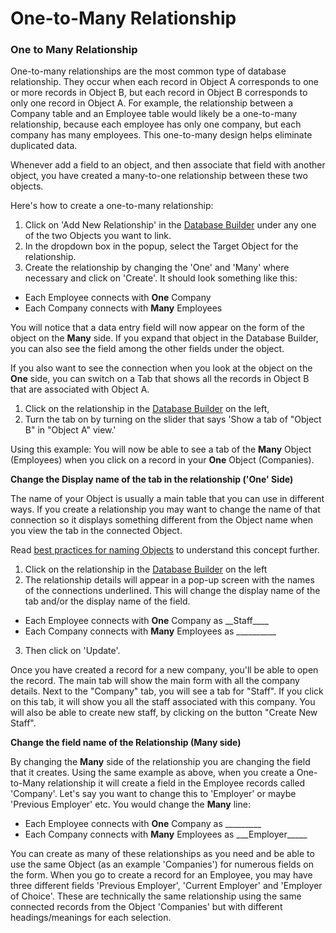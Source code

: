 # One-to-Many Relationship

### One to Many Relationship

One-to-many relationships are the most common type of database relationship. They occur when each record in Object A corresponds to one or more records in Object B, but each record in Object B corresponds to only one record in Object A. For example, the relationship between a Company table and an Employee table would likely be a one-to-many relationship, because each employee has only one company, but each company has many employees. This one-to-many design helps eliminate duplicated data.

Whenever add a field to an object, and then associate that field with another object, you have created a many-to-one relationship between these two objects.

Here's how to create a one-to-many relationship:

1. Click on 'Add New Relationship' in the [Database Builder](http://help.bappo.com/database-use/switch-between-user-mode-and-design-mode) under any one of the two Objects you want to link.
2. In the dropdown box in the popup, select the Target Object for the relationship.
3. Create the relationship by changing the 'One' and 'Many' where necessary and click on 'Create'. It should look something like this:

* Each Employee connects with **One** Company
* Each Company connects with **Many** Employees 

You will notice that a data entry field will now appear on the form of the object on the **Many** side. If you expand that object in the Database Builder, you can also see the field among the other fields under the object.

If you also want to see the connection when you look at the object on the **One** side, you can switch on a Tab that shows all the records in Object B that are associated with Object A. 

1. Click on the relationship in the [Database Builder](http://help.bappo.com/database-use/switch-between-user-mode-and-design-mode) on the left, 
2. Turn the tab on by turning on the slider that says 'Show a tab of "Object B" in "Object A" view.'

Using this example: You will now be able to see a tab of the **Many** Object \(Employees\) when you click on a record in your **One** Object \(Companies\).

**Change the Display name of the tab in the relationship \('One' Side\)**

The name of your Object is usually a main table that you can use in different ways. If you create a relationship you may want to change the name of that connection so it displays something different from the Object name when you view the tab in the connected Object.

Read [best practices for naming Objects](http://help.bappo.com/faq-and-tips/tips/best-practices-for-naming-objects) to understand this concept further.

1. Click on the relationship in the [Database Builder](http://help.bappo.com/database-use/switch-between-user-mode-and-design-mode) on the left
2. The relationship details will appear in a pop-up screen with the names of the connections underlined. This will change the display name of the tab and/or the display name of the field.

* Each Employee connects with **One** Company as \_\_Staff\_\_\_\_
* Each Company connects with **Many** Employees as \_\_\_\_\_\_\_\_\_\_

3. Then click on 'Update'.

Once you have created a record for a new company, you'll be able to open the record. The main tab will show the main form with all the company details. Next to the "Company" tab, you will see a tab for "Staff". If you click on this tab, it will show you all the staff associated with this company. You will also be able to create new staff, by clicking on the button "Create New Staff".

**Change the field name of the Relationship \(Many side\)**

By changing the **Many** side of the relationship you are changing the field that it creates. Using the same example as above, when you create a One-to-Many relationship it will create a field in the Employee records called 'Company'. Let's say you want to change this to 'Employer' or maybe 'Previous Employer' etc. You would change the **Many** line:

* Each Employee connects with **One** Company as \_\_\_\_\_\_\_\_\_
* Each Company connects with **Many** Employees as \_\_\_Employer\_\_\_\_\_

You can create as many of these relationships as you need and be able to use the same Object \(as an example 'Companies'\) for numerous fields on the form. When you go to create a record for an Employee, you may have three different fields 'Previous Employer', 'Current Employer' and 'Employer of Choice'. These are technically the same relationship using the same connected records from the Object 'Companies' but with different headings/meanings for each selection.

